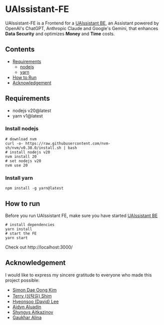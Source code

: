 # UAIssistant-FE

UAIssistant-FE is a Frontend for a [UAIssistant BE](https://github.com/uhatikus/UAIssistant), an Assistant powered by OpenAI's ChatGPT, Anthropic Claude and Google's Gemini, that enhances **Data Security** and optimizes **Money** and **Time** costs.

## Contents

- [Requirements](#requirements)
  - [nodejs](#install-nodejs)
  - [yarn](#install-yarn)
- [How to Run](#how-to-run)
- [Acknowledgement](#acknowledgement)

## Requirements

- nodejs v20@latest
- yarn v1@latest

### Install nodejs

```
# download nvm
curl -o- https://raw.githubusercontent.com/nvm-sh/nvm/v0.38.0/install.sh | bash
# install nodejs v20
nvm install 20
# set nodejs v20
nvm use 20
```

### Install yarn

```
npm install -g yarn@latest
```

## How to run

Before you run UAIssistant FE, make sure you have started [UAIssistant BE](https://github.com/uhatikus/UAIssistant)

```
# install dependencies
yarn install
# start the FE
yarn start
```

Check out http://localhost:3000/

## Acknowledgement

I would like to express my sincere gratitude to everyone who made this project possible:

- [Simon Dae Oong Kim](https://www.linkedin.com/in/simondkim/)
- [Terry (심탁길) Shim](https://www.linkedin.com/in/terry-shim-82660a50/)
- [Hyeonsoo (David) Lee](https://www.linkedin.com/in/civilizeddev/)
- [Aidyn Aluadin](https://www.linkedin.com/in/aaidyn/)
- [Shyngys Aitkazinov](https://www.linkedin.com/in/shyngys-aitkazinov-00496b193/)
- [Gaukhar Alina](https://www.linkedin.com/in/gaukhar-alina/)
